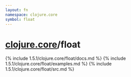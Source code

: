 ```yaml
---
layout: fn
namespace: clojure.core
symbol: float
---
```


# [clojure.core](../)/float

{% include 1.5.1/clojure.core/float/docs.md %}
{% include 1.5.1/clojure.core/float/examples.md %}
{% include 1.5.1/clojure.core/float/src.md %}


